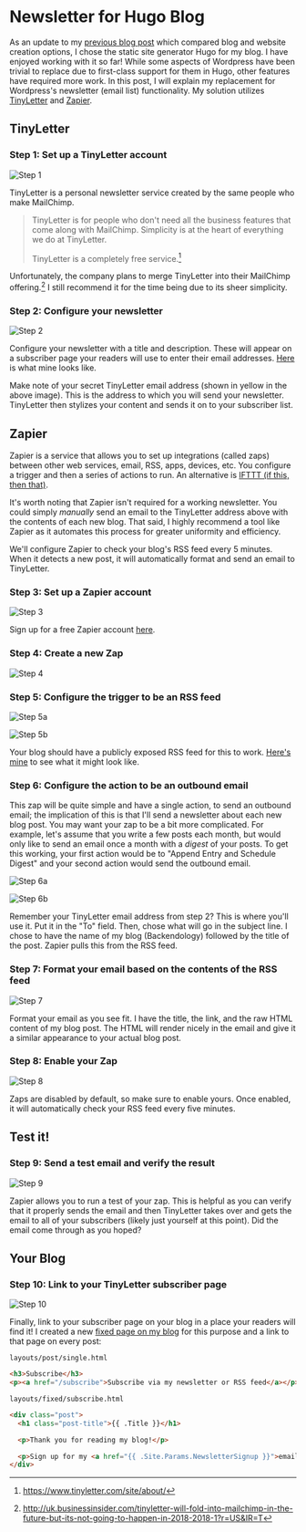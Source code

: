 # Newsletter for Hugo Blog

As an update to my [previous blog post](https://backendology.com/2018/08/13/experience-using-hugo/) which compared blog and website creation options, I chose the static site generator Hugo for my blog. I have enjoyed working with it so far! While some aspects of Wordpress have been trivial to replace due to first-class support for them in Hugo, other features have required more work. In this post, I will explain my replacement for Wordpress's newsletter (email list) functionality. My solution utilizes [TinyLetter](https://tinyletter.com/) and [Zapier](https://zapier.com/apps/integrations).

## TinyLetter

### Step 1: Set up a TinyLetter account

![Step 1](../static/public/images/newsletter-01.png)

TinyLetter is a personal newsletter service created by the same people who make MailChimp.

> TinyLetter is for people who don't need all the business features that come along with MailChimp. Simplicity is at the heart of everything we do at TinyLetter.
>
> TinyLetter is a completely free service.[^1]

Unfortunately, the company plans to merge TinyLetter into their MailChimp offering.[^2] I still recommend it for the time being due to its sheer simplicity.

### Step 2: Configure your newsletter

![Step 2](../static/public/images/newsletter-02.png)

Configure your newsletter with a title and description. These will appear on a subscriber page your readers will use to enter their email addresses. [Here](https://tinyletter.com/jaredririe) is what mine looks like.

Make note of your secret TinyLetter email address (shown in yellow in the above image). This is the address to which you will send your newsletter. TinyLetter then stylizes your content and sends it on to your subscriber list.

## Zapier

Zapier is a service that allows you to set up integrations (called zaps) between other web services, email, RSS, apps, devices, etc. You configure a trigger and then a series of actions to run. An alternative is [IFTTT (if this, then that)](https://ifttt.com/).

It's worth noting that Zapier isn't required for a working newsletter. You could simply _manually_ send an email to the TinyLetter address above with the contents of each new blog. That said, I highly recommend a tool like Zapier as it automates this process for greater uniformity and efficiency.

We'll configure Zapier to check your blog's RSS feed every 5 minutes. When it detects a new post, it will automatically format and send an email to TinyLetter.

### Step 3: Set up a Zapier account

![Step 3](../static/public/images/newsletter-03.png)

Sign up for a free Zapier account [here](https://zapier.com/apps/integrations).

### Step 4: Create a new Zap

![Step 4](../static/public/images/newsletter-04.png)

### Step 5: Configure the trigger to be an RSS feed

![Step 5a](../static/public/images/newsletter-05.png)

![Step 5b](../static/public/images/newsletter-06.png)

Your blog should have a publicly exposed RSS feed for this to work. [Here's mine](https://backendology.com/feed.xml) to see what it might look like.

### Step 6: Configure the action to be an outbound email

This zap will be quite simple and have a single action, to send an outbound email; the implication of this is that I'll send a newsletter about each new blog post. You may want your zap to be a bit more complicated. For example, let's assume that you write a few posts each month, but would only like to send an email once a month with a _digest_ of your posts. To get this working, your first action would be to "Append Entry and Schedule Digest" and your second action would send the outbound email.

![Step 6a](../static/public/images/newsletter-07.png)

![Step 6b](../static/public/images/newsletter-08.png)

Remember your TinyLetter email address from step 2? This is where you'll use it. Put it in the "To" field. Then, chose what will go in the subject line. I chose to have the name of my blog (Backendology) followed by the title of the post. Zapier pulls this from the RSS feed.

### Step 7: Format your email based on the contents of the RSS feed

![Step 7](../static/public/images/newsletter-09.png)

Format your email as you see fit. I have the title, the link, and the raw HTML content of my blog post. The HTML will render nicely in the email and give it a similar appearance to your actual blog post.

### Step 8: Enable your Zap

![Step 8](../static/public/images/newsletter-10.png)

Zaps are disabled by default, so make sure to enable yours. Once enabled, it will automatically check your RSS feed every five minutes.

## Test it!

### Step 9: Send a test email and verify the result

![Step 9](../static/public/images/newsletter-11.png)

Zapier allows you to run a test of your zap. This is helpful as you can verify that it properly sends the email and then TinyLetter takes over and gets the email to all of your subscribers (likely just yourself at this point). Did the email come through as you hoped?

## Your Blog

### Step 10: Link to your TinyLetter subscriber page

![Step 10](../static/public/images/newsletter-12.png)

Finally, link to your subscriber page on your blog in a place your readers will find it! I created a new [fixed page on my blog](https://backendology.com/subscribe/) for this purpose and a link to that page on every post:

`layouts/post/single.html`
```html
<h3>Subscribe</h3>
<p><a href="/subscribe">Subscribe via my newsletter or RSS feed</a></p>
```

`layouts/fixed/subscribe.html`
```html
<div class="post">
  <h1 class="post-title">{{ .Title }}</h1>

  <p>Thank you for reading my blog!</p>

  <p>Sign up for my <a href="{{ .Site.Params.NewsletterSignup }}">email newsletter</a> or use this <a href="/feed.xml">RSS feed</a> to get notified of new blog posts.</p>
</div>
```

[^1]: https://www.tinyletter.com/site/about/
[^2]: http://uk.businessinsider.com/tinyletter-will-fold-into-mailchimp-in-the-future-but-its-not-going-to-happen-in-2018-2018-1?r=US&IR=T
